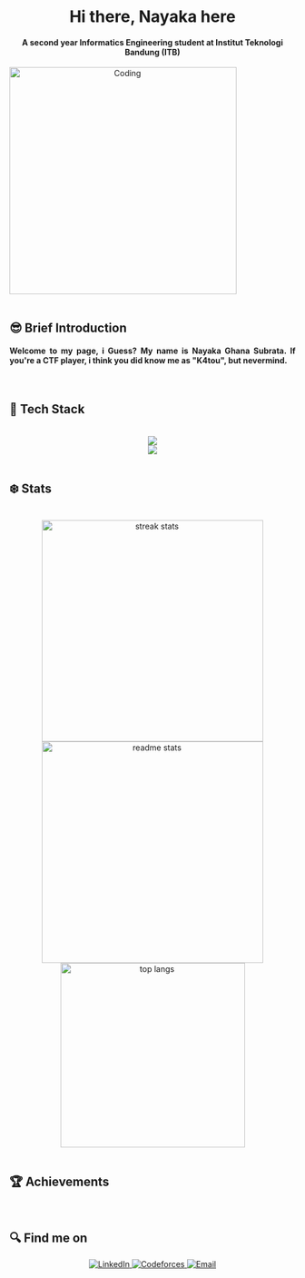 <h1 align= "center"> Hi there, Nayaka here</h1>
<h4 align="center">A second year Informatics Engineering student at Institut Teknologi Bandung (ITB)</h4>

<div align="center">
  <img align="left" alt="Coding" width="400" src="https://i.pinimg.com/originals/1c/ec/60/1cec60b076ed3e42a0a253548370a353.gif">
</div>

<br clear="both"><br>

<h2 align="left"> 😎 Brief Introduction</h2>
<div align="center">
  <h4 align="justify"> Welcome to my page, i Guess? My name is Nayaka Ghana Subrata. If you're a CTF player, i think you did know me as "K4tou", but nevermind.
  <p>
   
  </p>
  </h4>
</div>
<br>
<h2 align="left"> 📱 Tech Stack </h2>
<br/>
<div align="center">
  <a href="https://skillicons.dev">
    <img src="https://skillicons.dev/icons?i=java,haskell,python,c,cpp,rust,solidity" /> <br>
    <img src="https://skillicons.dev/icons?i=docker,github,html,css,vscode,figma,git,idea,kali,arch" />
  </a>
</div>
<br>
<h2 align="left"> ❄️ Stats </h2>
<br>
<div align="center">
  <img width=390 src="https://streak-stats.demolab.com/?user=Nayekah&count_private=true&theme=cobalt&border_radius=10" alt="streak stats"/>
  <img width=390 src="https://github-readme-stats.vercel.app/api?username=Nayekah&count_private=true&show_icons&theme=cobalt&rank_icon=github&border_radius=10" alt="readme stats" />
  <br/>
  <img width=325 align="center" src="https://github-readme-stats.vercel.app/api/top-langs/?username=Nayekah&hide=HTML&langs_count=5&layout=compact&theme=cobalt&border_radius=10&size_weight=0.5&count_weight=0.5&exclude_repo=github-readme-stats" alt="top langs" />
</div>
<br>
<h2 align="left"> 🏆 Achievements </h2>
<br>
<div align="center">
</div>

<h2 align="left"> 🔍 Find me on </h2>
<div align="center">
  <a href="https://www.linkedin.com/in/nayaka-ghana-subrata-a30801286/?originalSubdomain=id">
    <img src="https://img.shields.io/badge/LinkedIn-0077B5?style=for-the-badge&logo=linkedin&logoColor=white" alt="LinkedIn"/>
  </a>
  <a href="https://codeforces.com/profile/w1ntr">
    <img src="https://img.shields.io/badge/Codeforces-445f9d?style=for-the-badge&logo=Codeforces&logoColor=white" alt="Codeforces"/>
  </a>
  <a href="mailto:YOUR_EMAIL@example.com">
    <img src="https://img.shields.io/badge/Email-D14836?style=for-the-badge&logo=gmail&logoColor=white" alt="Email"/>
  </a>
</div>
